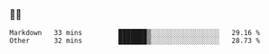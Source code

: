 ### 👨‍💻

<!--START_SECTION:waka-->

```text
Markdown   33 mins         ███████▒░░░░░░░░░░░░░░░░░   29.16 %
Other      32 mins         ███████▒░░░░░░░░░░░░░░░░░   28.73 %
```

<!--END_SECTION:waka-->

